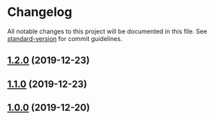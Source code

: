 # Changelog

All notable changes to this project will be documented in this file. See [standard-version](https://github.com/conventional-changelog/standard-version) for commit guidelines.

## [1.2.0](https://github.com/musi1024/vue-component-library/compare/v1.1.0...v1.2.0) (2019-12-23)

## [1.1.0](https://github.com/musi1024/vue-component-library/compare/v1.0.0...v1.1.0) (2019-12-23)

## [1.0.0](https://github.com/musi1024/vue-component-library/compare/v0.1.1...v1.0.0) (2019-12-20)
